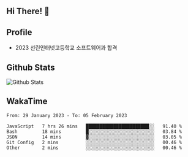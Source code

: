 ## Hi There! 👋

## Profile

-   2023 선린인터넷고등학교 소프트웨어과 합격

## Github Stats

![Github Stats](https://github-readme-stats.vercel.app/api/top-langs/?username=NY0510&theme=tokyonight&hide_border=true&layout=compact)

## WakaTime

<!--START_SECTION:waka-->

```text
From: 29 January 2023 - To: 05 February 2023

JavaScript   7 hrs 26 mins   ███████████████████████░░   91.40 %
Bash         18 mins         █░░░░░░░░░░░░░░░░░░░░░░░░   03.84 %
JSON         14 mins         ▓░░░░░░░░░░░░░░░░░░░░░░░░   03.05 %
Git Config   2 mins          ░░░░░░░░░░░░░░░░░░░░░░░░░   00.46 %
Other        2 mins          ░░░░░░░░░░░░░░░░░░░░░░░░░   00.46 %
```

<!--END_SECTION:waka-->
